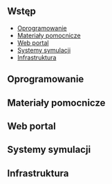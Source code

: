 Wstęp
------------

* [Oprogramowanie](#oprogramowanie)
* [Materiały pomocnicze](#materialy-pomocnicze)
* [Web portal](#web-portal)
* [Systemy symulacji](#systemy-symulacji)
* [Infrastruktura](#infrastruktura)

Oprogramowanie
------------

Materiały pomocnicze
------------

Web portal
------------

Systemy symulacji
------------

Infrastruktura
------------

